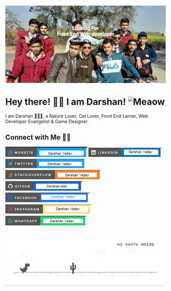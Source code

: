 [![image](https://github.com/Darshan-star/Darshan-star/blob/main/111111111.png?raw=true)](https://darshan-star.github.io/portfolio/)
# Hey there! 👋🏻 I am Darshan! <img src="https://i.imgur.com/veZrcC7.gif" alt="Meaow" width="50" />

I am Darshan 🙋🏻‍♂️, a Nature Lover, Cat Lover, Front End Larner, Web Developer Evangelist & Game Designer.

## Connect with Me 🤝🏻
[![Website](https://github.com/Darshan-star/Darshan-star/blob/main/we.png?raw=true)](https://darshan-star.github.io/portfolio/)
[![LinkedIn](https://github.com/Darshan-star/Darshan-star/blob/main/li.png?raw=true)](https://www.linkedin.com/in/darshan-yadav-9496b0201/)
[![Twitter](https://github.com/Darshan-star/Darshan-star/blob/main/tw.png?raw=true)](https://twitter.com/Darshan57925998)
[![Stack Overflow](https://github.com/Darshan-star/Darshan-star/blob/main/st.png?raw=true)](https://stackoverflow.com/users/story/16477992)
[![GitHub](https://github.com/Darshan-star/Darshan-star/blob/main/gi.png?raw=true)](https://github.com/Darshan-star)
[![Facebook](https://github.com/Darshan-star/Darshan-star/blob/main/fb.png?raw=true)](https://www.facebook.com/profile.php?id=100058283611682)
[![Instagram](https://github.com/Darshan-star/Darshan-star/blob/main/in.png?raw=true)](https://www.instagram.com/darshanrao526/)
[![WhatsApp](https://github.com/Darshan-star/Darshan-star/blob/main/wh.png?raw=true)](https://wa.me/) 

![Dino](https://raw.githubusercontent.com/praveenscience/praveenscience/master/dino.gif)

